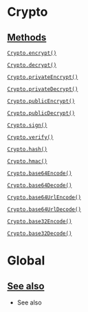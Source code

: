 # Crypto

## [Methods]()

[`Crypto.encrypt()`]()

[`Crypto.decrypt()`]()

[`Crypto.privateEncrypt()`]()

[`Crypto.privateDecrypt()`]()

[`Crypto.publicEncrypt()`]()

[`Crypto.publicDecrypt()`]()

[`Crypto.sign()`]()

[`Crypto.verify()`]()

[`Crypto.hash()`]()

[`Crypto.hmac()`]()

[`Crypto.base64Encode()`]()

[`Crypto.base64Decode()`]()

[`Crypto.base64UrlEncode()`]()

[`Crypto.base64UrlDecode()`]()

[`Crypto.base32Encode()`]()

[`Crypto.base32Decode()`]()

# Global

## [See also]()

-   See also
